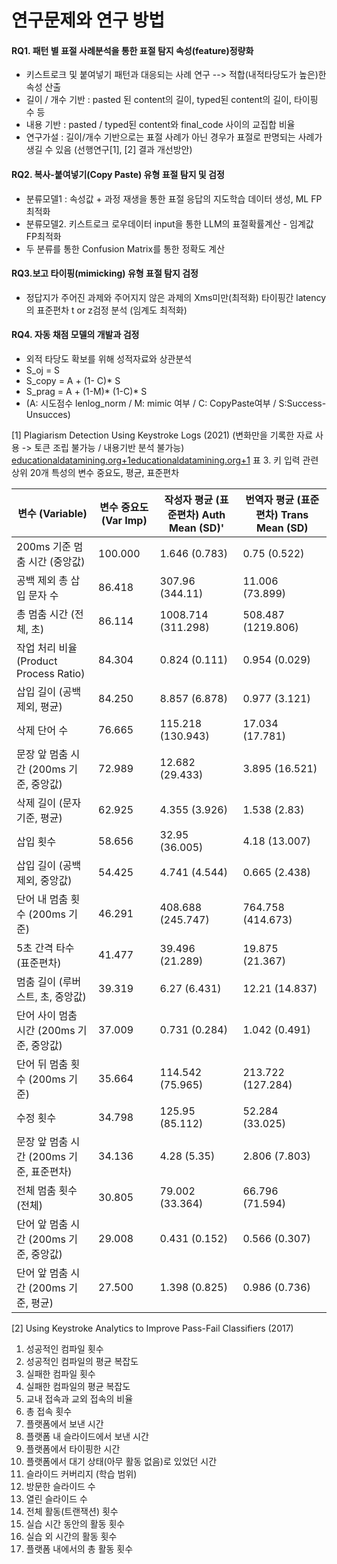 
# 연구문제와 연구 방법
#### RQ1.  패턴 별 표절 사례분석을 통한  표절 탐지 속성(feature)정량화
* 키스트로크 및 붙여넣기 패턴과 대응되는 사례 연구 --> 적합(내적타당도가 높은)한 속성 산출
* 길이 / 개수 기반 : pasted 된 content의 길이, typed된 content의 길이, 타이핑 수 등
* 내용 기반 : pasted / typed된 content와 final_code 사이의 교집합 비율
* 연구가설 : 길이/개수 기반으로는 표절 사례가 아닌 경우가 표절로 판명되는 사례가 생길 수 있음 (선행연구[1],  [2] 결과 개선방안)
#### RQ2. 복사-붙여넣기(Copy Paste) 유형 표절 탐지 및 검정
* 분류모델1 : 속성값 + 과정 재생을 통한 표절 응답의 지도학습 데이터 생성, ML FP최적화
* 분류모델2. 키스트로크 로우데이터 input을 통한 LLM의 표절확률계산 - 임계값 FP최적화
* 두 분류를 통한 Confusion Matrix를 통한 정확도 계산
#### RQ3.보고 타이핑(mimicking) 유형 표절 탐지 검정
* 정답지가 주어진 과제와 주어지지 않은 과제의 Xms미만(최적화) 타이핑간 latency의 표준편차 t or z검정 분석 (임계도 최적화)
#### RQ4.  자동 채점 모델의 개발과 검정
* 외적 타당도 확보를 위해 성적자료와 상관분석
* S_oj = S
* S_copy = A + (1- C)* S
* S_prag = A + (1-M)* (1-C)* S
* (A: 시도점수 lenlog_norm / M: mimic 여부 /  C: CopyPaste여부 /  S:Success-Unsucces)

[1] Plagiarism Detection Using Keystroke Logs (2021)
(변화만을 기록한 자료 사용 -> 토큰 조립 불가능 / 내용기반 분석 불가능)
[educationaldatamining.org+1educationaldatamining.org+1](https://educationaldatamining.org/edm2024/proceedings/2024.EDM-short-papers.47/?utm_source=chatgpt.com)
표 3. 키 입력 관련 상위 20개 특성의 변수 중요도, 평균, 표준편차

|변수 (Variable)|변수 중요도 (Var Imp)|작성자 평균 (표준편차) Auth Mean (SD)'|번역자 평균 (표준편차) Trans Mean (SD)|
|---|---|---|---|
|200ms 기준 멈춤 시간 (중앙값)|100.000|1.646 (0.783)|0.75 (0.522)|
|공백 제외 총 삽입 문자 수|86.418|307.96 (344.11)|11.006 (73.899)|
|총 멈춤 시간 (전체, 초)|86.114|1008.714 (311.298)|508.487 (1219.806)|
|작업 처리 비율 (Product Process Ratio)|84.304|0.824 (0.111)|0.954 (0.029)|
|삽입 길이 (공백 제외, 평균)|84.250|8.857 (6.878)|0.977 (3.121)|
|삭제 단어 수|76.665|115.218 (130.943)|17.034 (17.781)|
|문장 앞 멈춤 시간 (200ms 기준, 중앙값)|72.989|12.682 (29.433)|3.895 (16.521)|
|삭제 길이 (문자 기준, 평균)|62.925|4.355 (3.926)|1.538 (2.83)|
|삽입 횟수|58.656|32.95 (36.005)|4.18 (13.007)|
|삽입 길이 (공백 제외, 중앙값)|54.425|4.741 (4.544)|0.665 (2.438)|
|단어 내 멈춤 횟수 (200ms 기준)|46.291|408.688 (245.747)|764.758 (414.673)|
|5초 간격 타수 (표준편차)|41.477|39.496 (21.289)|19.875 (21.367)|
|멈춤 길이 (루버스트, 초, 중앙값)|39.319|6.27 (6.431)|12.21 (14.837)|
|단어 사이 멈춤 시간 (200ms 기준, 중앙값)|37.009|0.731 (0.284)|1.042 (0.491)|
|단어 뒤 멈춤 횟수 (200ms 기준)|35.664|114.542 (75.965)|213.722 (127.284)|
|수정 횟수|34.798|125.95 (85.112)|52.284 (33.025)|
|문장 앞 멈춤 시간 (200ms 기준, 표준편차)|34.136|4.28 (5.35)|2.806 (7.803)|
|전체 멈춤 횟수 (전체)|30.805|79.002 (33.364)|66.796 (71.594)|
|단어 앞 멈춤 시간 (200ms 기준, 중앙값)|29.008|0.431 (0.152)|0.566 (0.307)|
|단어 앞 멈춤 시간 (200ms 기준, 평균)|27.500|1.398 (0.825)|0.986 (0.736)|
[2] Using Keystroke Analytics to Improve Pass-Fail Classifiers (2017)
1. 성공적인 컴파일 횟수
2. 성공적인 컴파일의 평균 복잡도
3. 실패한 컴파일 횟수
4. 실패한 컴파일의 평균 복잡도
5. 교내 접속과 교외 접속의 비율
6. 총 접속 횟수
7. 플랫폼에서 보낸 시간
8. 플랫폼 내 슬라이드에서 보낸 시간
9. 플랫폼에서 타이핑한 시간
10. 플랫폼에서 대기 상태(아무 활동 없음)로 있었던 시간
11. 슬라이드 커버리지 (학습 범위)
12. 방문한 슬라이드 수
13. 열린 슬라이드 수
14. 전체 활동(트랜잭션) 횟수
15. 실습 시간 동안의 활동 횟수
16. 실습 외 시간의 활동 횟수
17. 플랫폼 내에서의 총 활동 횟수